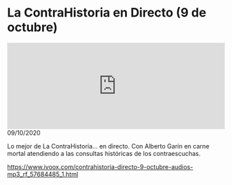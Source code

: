 # La ContraHistoria en Directo (9 de octubre)
<iframe id='audio_88903085' frameborder='0' allowfullscreen='' scrolling='no' height='200' style='width:100%;' src='https://www.ivoox.com/player_ej_57684485_6_1.html' loading='lazy'></iframe>09/10/2020

Lo mejor de La ContraHistoria... en directo. Con Alberto Garín en carne mortal atendiendo a las consultas históricas de los contraescuchas. 

 

https://www.ivoox.com/contrahistoria-directo-9-octubre-audios-mp3_rf_57684485_1.html
